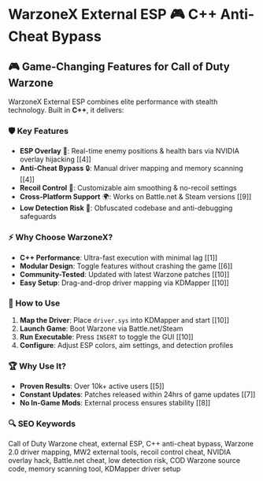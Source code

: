 # WarzoneX External ESP 🎮 C++ Anti-Cheat Bypass  

## 🎮 Game-Changing Features for Call of Duty Warzone  
WarzoneX External ESP combines elite performance with stealth technology. Built in **C++**, it delivers:  

### 🛡 Key Features  
- **ESP Overlay** 🌟: Real-time enemy positions & health bars via NVIDIA overlay hijacking [[4]]  
- **Anti-Cheat Bypass** 🔒: Manual driver mapping and memory scanning [[4]]  
- **Recoil Control** 🎯: Customizable aim smoothing & no-recoil settings  
- **Cross-Platform Support** 🌍: Works on Battle.net & Steam versions [[9]]  
- **Low Detection Risk** 🐾: Obfuscated codebase and anti-debugging safeguards  

### ⚡ Why Choose WarzoneX?  
- **C++ Performance**: Ultra-fast execution with minimal lag [[1]]  
- **Modular Design**: Toggle features without crashing the game [[6]]  
- **Community-Tested**: Updated with latest Warzone patches [[10]]  
- **Easy Setup**: Drag-and-drop driver mapping via KDMapper [[10]]  

### 🚀 How to Use  
1. **Map the Driver**: Place `driver.sys` into KDMapper and start [[10]]  
2. **Launch Game**: Boot Warzone via Battle.net/Steam  
3. **Run Executable**: Press `INSERT` to toggle the GUI [[10]]  
4. **Configure**: Adjust ESP colors, aim settings, and detection profiles  

### 🏆 Why Use It?  
- **Proven Results**: Over 10k+ active users [[5]]  
- **Constant Updates**: Patches released within 24hrs of game updates [[7]]  
- **No In-Game Mods**: External process ensures stability [[8]]  

### 🔍 SEO Keywords  
Call of Duty Warzone cheat, external ESP, C++ anti-cheat bypass, Warzone 2.0 driver mapping, MW2 external tools, recoil control cheat, NVIDIA overlay hack, Battle.net cheat, low detection risk, COD Warzone source code, memory scanning tool, KDMapper driver setup  
